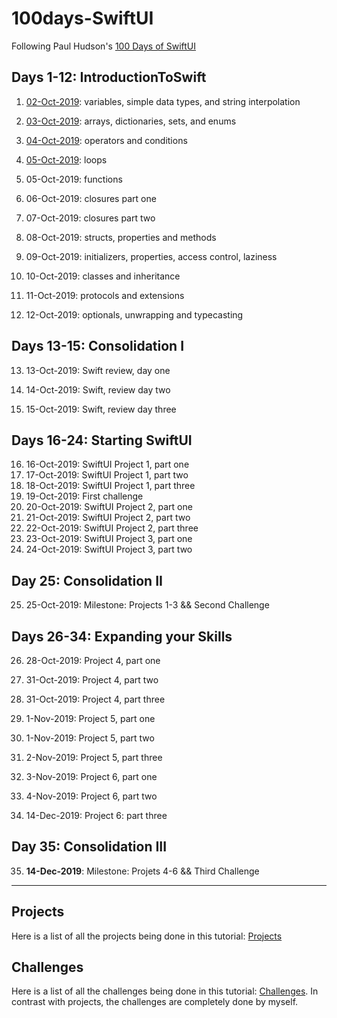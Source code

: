 # 100days-SwiftUI
Following Paul Hudson's [100 Days of SwiftUI](https://www.hackingwithswift.com/100/swiftui)

## Days 1-12: IntroductionToSwift

1. [02-Oct-2019](https://github.com/nestorivanmo/100days-SwiftUI/tree/master/1): variables, simple data types, and string interpolation

2. [03-Oct-2019](https://github.com/nestorivanmo/100days-SwiftUI/tree/master/2): arrays, dictionaries, sets, and enums

3. [04-Oct-2019](https://github.com/nestorivanmo/100days-SwiftUI/tree/master/3): operators and conditions

4. [05-Oct-2019](https://github.com/nestorivanmo/100days-SwiftUI/tree/master/4): loops

5. 05-Oct-2019: functions

6. 06-Oct-2019: closures part one

7. 07-Oct-2019: closures part two

8. 08-Oct-2019: structs, properties and methods

9. 09-Oct-2019: initializers, properties, access control, laziness

10. 10-Oct-2019: classes and inheritance

11. 11-Oct-2019: protocols and extensions

12. 12-Oct-2019: optionals, unwrapping and typecasting

## Days 13-15: Consolidation I

13. 13-Oct-2019: Swift review, day one

14. 14-Oct-2019: Swift, review day two

15. 15-Oct-2019: Swift, review day three

## Days 16-24: Starting SwiftUI

16. 16-Oct-2019: SwiftUI Project 1, part one
17. 17-Oct-2019: SwiftUI Project 1, part two
18. 18-Oct-2019: SwiftUI Project 1, part three
19. 19-Oct-2019: First challenge
20. 20-Oct-2019: SwiftUI Project 2, part one
21. 21-Oct-2019: SwiftUI Project 2, part two
22. 22-Oct-2019: SwiftUI Project 2, part three
23. 23-Oct-2019: SwiftUI Project 3, part one
24. 24-Oct-2019: SwiftUI Project 3, part two 

## Day 25: Consolidation II

25. 25-Oct-2019: Milestone: Projects 1-3 && Second Challenge

## Days 26-34: Expanding your Skills

26. 28-Oct-2019: Project 4, part one
27. 31-Oct-2019: Project 4, part two
28. 31-Oct-2019: Project 4, part three

29. 1-Nov-2019: Project 5, part one
30. 1-Nov-2019: Project 5, part two
31. 2-Nov-2019: Project 5, part three

32. 3-Nov-2019: Project 6, part one
33. 4-Nov-2019: Project 6, part two
34. 14-Dec-2019: Project 6: part three

## Day 35: Consolidation III

35. **14-Dec-2019**: Milestone: Projets 4-6 && Third Challenge

---

## Projects

Here is a list of all the projects being done in this tutorial: [Projects](https://github.com/nestorivanmo/100days-SwiftUI/tree/master/Projects)

## Challenges

Here is a list  of all the challenges being done in this tutorial: [Challenges](https://github.com/nestorivanmo/100days-SwiftUI/tree/master/Challenges). In contrast with projects, the challenges are completely done by myself.